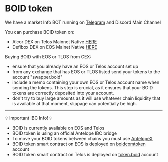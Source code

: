 # BOID token

We have a market Info BOT running on [Telegram](https://t.me/boid_info_bot) and Discord Main Channel

You can purchase BOID token on:
- Alcor DEX on Telos Mainnet Native [HERE](https://telos.alcor.exchange/swap?input=BOID-token.boid&output=TLOS-eosio.token)
- Defibox DEX on EOS Mainet Native [HERE](https://pro.defibox.io/pool-market-details/8)

Buying BOID with EOS or TLOS from CEX:
- ensure that you already have an EOS or Telos account set up
- from any exchange that has EOS or TLOS listed send your tokens to the account "swapper.boid"
- include a memo containing your own EOS or Telos account name when sending the tokens. This step is crucial, as it ensures that your BOID tokens are correctly deposited into your account.
- don't try to buy large amounts as it will use whatever chain liquidity that is available at that moment, slippage can potentially be high.
______________________________________________________________
💡 Important IBC Info! 💡
- BOID is currently available on EOS and Telos
- BOID token is using an official Antelope IBC bridge
- To move your BOID tokens between chains you must use [AntelopeX](https://antelopex.io/)
- BOID token smart contract on EOS is deployed on [boidcomtoken](https://bloks.io/account/boidcomtoken) account
- BOID token smart contract on Telos is deployed on [token.boid](https://eosauthority.com/account/token.boid?network=telos) account
